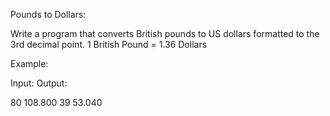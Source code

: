 Pounds to Dollars:



Write a program that converts British pounds to US dollars formatted to the 3rd decimal point.
1 British Pound = 1.36 Dollars


Example:



Input:                         Output:

80                             108.800 
39                             53.040      